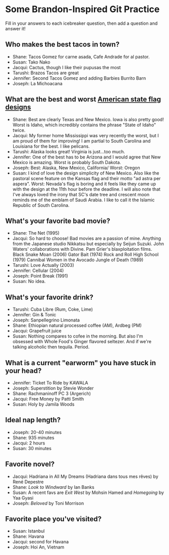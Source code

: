 # Some Brandon-Inspired Git Practice
Fill in your answers to each icebreaker question, then add a question and answer it!

## Who makes the best tacos in town? 
* Shane: Tacos Gomez for carne asada, Cafe Andrade for al pastor.
* Susan: Tako Nako 
* Jacqui: Cactus, though I like their pupusas the most
* Tarushi: Brazos Tacos are great
* Jennifer: Second Tacos Gomez and adding Barbies Burrito Barn
* Joseph: La Michoacana

## What are the best and worst [American state flag designs](https://en.wikipedia.org/wiki/Flags_of_the_U.S._states_and_territories)
* Shane: Best are clearly Texas and New Mexico. Iowa is also pretty good! Worst is Idaho, which incredibly contains the phrase "State of Idaho" twice. 
* Jacqui: My former home Mississippi was very recently the worst, but I am proud of them for improving! I am partial to South Carolina and Louisiana for the best. I like pelicans. 
* Tarushi: Alaska looks great! Virginia is just...too much.
* Jennifer: One of the best has to be Arizona and I would agree that New Mexico is amazing. Worst is probably South Dakota. 
* Joseph: Best: Alaska, New Mexico, California/  Worst: Oregon
* Susan: I kind of love the design simplicity of New Mexico. Also like the pastoral scene feature on the Kansas flag and their motto "ad astra per aspera". Worst: Nevada's flag is boring and it feels like they came up with the design at the 11th hour before the deadline. I will also note that I've always loved the irony that SC's date tree and crescent moon reminds me of the emblam of Saudi Arabia. I like to call it the Islamic Republic of South Carolina. 

## What's your favorite bad movie?
* Shane: The Net (1995)
* Jacqui: So hard to choose! Bad movies are a passion of mine. Anything from the Japanese studio Nikkatsu but especially by Seijun Suzuki. John Waters' collaborations with Divine. Pam Grier's blaxploitation films. Black Snake Moan (2006) Gator Bait (1974) Rock and Roll High School (1979) Cannibal Women in the Avocado Jungle of Death (1989) 
* Tarushi: Love Actually (2003)
* Jennifer: Cellular (2004)
* Joseph: Point Break (1991)
* Susan: No idea. 


## What's your favorite drink?
* Tarushi: Cuba Libre (Rum, Coke, Lime)
* Jennifer: Gin & Tonic 
* Joseph: Sanpellegrino Limonata
* Shane: Ethiopian natural processed coffee (AM), Ardbeg (PM)
* Jacqui: Grapefruit juice 
* Susan: Nothing compares to cofee in the morning. But also I'm obsessed with Whole Food's Ginger flavored seltezer. And if we're talking alcoholic then tequila. Period. 

## What is a current "earworm" you have stuck in your head?
* Jennifer: Ticket To Ride by KAWALA 
* Joseph: Superstition by Stevie Wonder
* Shane: Rachmaninoff PC 3 (Argerich)
* Jacqui: Free Money by Patti Smith 
* Susan: Holy by Jamila Woods

## Ideal nap length?
* Joseph: 20-40 minutes
* Shane: 935 minutes
* Jacqui: 2 hours 
* Susan: 30 minutes

## Favorite novel? 
* Jacqui: Hadriana in All My Dreams (Hadriana dans tous mes rêves) by René Depestre 
* Shane: *Look to Windward* by Ian Banks
* Susan: A recent favs are *Exit West* by Mohsin Hamed and *Homegoing* by Yaa Gyasi
* Joseph: *Beloved* by Toni Morrison

## Favorite place you've visited? 
* Susan: Istanbul
* Shane: Havana
* Jacqui: second for Havana 
* Joseph: Hoi An, Vietnam

